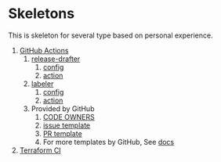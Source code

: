 # Skeletons
This is skeleton for several type based on personal experience.

1. [GitHub Actions](.github)
   1. [release-drafter](https://github.com/marketplace/actions/release-drafter)
      1. [config](.github/release-drafter.yml)
      2. [action](.github/workflows/release-drafter.yml)
   2. [labeler](https://github.com/marketplace/actions/labeler)
      1. [config](.github/labeler.yml)
      2. [action](.github/workflows/labeler.yml)
   3. Provided by GitHub
      1. [CODE OWNERS](.github/CODEOWNERS)
      2. [issue template](.github/issue_template.md)
      3. [PR template](.github/pull_request_template.md)
      4. For more templates by GitHub, See [docs](https://docs.github.com/en/communities/setting-up-your-project-for-healthy-contributions/creating-a-default-community-health-file)
2. [Terraform CI](simple-terraform-ci-with-github-actions)
